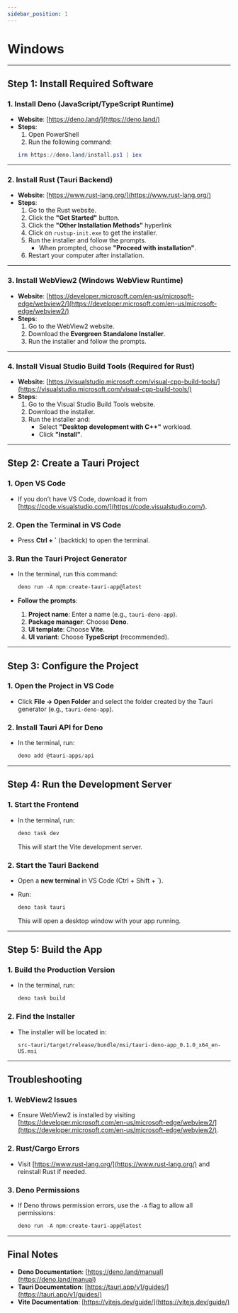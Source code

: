 ```yaml
---
sidebar_position: 1
---
```


# Windows

---

## **Step 1: Install Required Software**

### 1. Install Deno (JavaScript/TypeScript Runtime)

- **Website**: [https://deno.land/](https://deno.land/)
- **Steps**:
  1. Open PowerShell
  2. Run the following command:
  ```powershell
  irm https://deno.land/install.ps1 | iex
  ```

---

### 2. Install Rust (Tauri Backend)

- **Website**: [https://www.rust-lang.org/](https://www.rust-lang.org/)
- **Steps**:
  1. Go to the Rust website.
  2. Click the **"Get Started"** button.
  3. Click the **"Other Installation Methods"** hyperlink
  4. Click on `rustup-init.exe` to get the installer.
  5. Run the installer and follow the prompts.
     - When prompted, choose **"Proceed with installation"**.
  6. Restart your computer after installation.

---

### 3. Install WebView2 (Windows WebView Runtime)

- **Website**: [https://developer.microsoft.com/en-us/microsoft-edge/webview2/](https://developer.microsoft.com/en-us/microsoft-edge/webview2/)
- **Steps**:
  1. Go to the WebView2 website.
  2. Download the **Evergreen Standalone Installer**.
  3. Run the installer and follow the prompts.

---

### 4. Install Visual Studio Build Tools (Required for Rust)

- **Website**: [https://visualstudio.microsoft.com/visual-cpp-build-tools/](https://visualstudio.microsoft.com/visual-cpp-build-tools/)
- **Steps**:
  1. Go to the Visual Studio Build Tools website.
  2. Download the installer.
  3. Run the installer and:
     - Select **"Desktop development with C++"** workload.
     - Click **"Install"**.

---

## **Step 2: Create a Tauri Project**

### 1. Open VS Code

- If you don’t have VS Code, download it from [https://code.visualstudio.com/](https://code.visualstudio.com/).

### 2. Open the Terminal in VS Code

- Press **Ctrl + `** (backtick) to open the terminal.

### 3. Run the Tauri Project Generator

- In the terminal, run this command:

  ```powershell
  deno run -A npm:create-tauri-app@latest
  ```

- **Follow the prompts**:
  1. **Project name**: Enter a name (e.g., `tauri-deno-app`).
  2. **Package manager**: Choose **Deno**.
  3. **UI template**: Choose **Vite**.
  4. **UI variant**: Choose **TypeScript** (recommended).

---

## **Step 3: Configure the Project**

### 1. Open the Project in VS Code

- Click **File → Open Folder** and select the folder created by the Tauri generator (e.g., `tauri-deno-app`).

### 2. Install Tauri API for Deno

- In the terminal, run:

  ```powershell
  deno add @tauri-apps/api
  ```

---

## **Step 4: Run the Development Server**

### 1. Start the Frontend

- In the terminal, run:

  ```powershell
  deno task dev
  ```

  This will start the Vite development server.

### 2. Start the Tauri Backend

- Open a **new terminal** in VS Code (Ctrl + Shift + `).
- Run:

  ```powershell
  deno task tauri
  ```

  This will open a desktop window with your app running.

---

## **Step 5: Build the App**

### 1. Build the Production Version

- In the terminal, run:

  ```powershell
  deno task build
  ```

### 2. Find the Installer

- The installer will be located in:
  ```
  src-tauri/target/release/bundle/msi/tauri-deno-app_0.1.0_x64_en-US.msi
  ```

---

## **Troubleshooting**

### 1. WebView2 Issues

- Ensure WebView2 is installed by visiting [https://developer.microsoft.com/en-us/microsoft-edge/webview2/](https://developer.microsoft.com/en-us/microsoft-edge/webview2/).

### 2. Rust/Cargo Errors

- Visit [https://www.rust-lang.org/](https://www.rust-lang.org/) and reinstall Rust if needed.

### 3. Deno Permissions

- If Deno throws permission errors, use the `-A` flag to allow all permissions:
  ```powershell
  deno run -A npm:create-tauri-app@latest
  ```

---

## **Final Notes**

- **Deno Documentation**: [https://deno.land/manual](https://deno.land/manual)
- **Tauri Documentation**: [https://tauri.app/v1/guides/](https://tauri.app/v1/guides/)
- **Vite Documentation**: [https://vitejs.dev/guide/](https://vitejs.dev/guide/)
